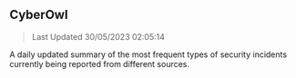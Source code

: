 ## CyberOwl 
> Last Updated 30/05/2023 02:05:14 


A daily updated summary of the most frequent types of security incidents currently being reported from different sources.

